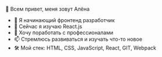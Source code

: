  👋 Всем привет, меня зовут Алёна
 
- 👀 Я начинающий фронтенд разработчик
- 🌱 Сейчас я изучаю React.js
- 💞️ Хочу поработать с профессионалами
- 📫 Стремлюсь развиваться и изучать что-то новое
- 🛠 Мой стек: HTML, CSS, JavaScript, React, GIT, Webpack
